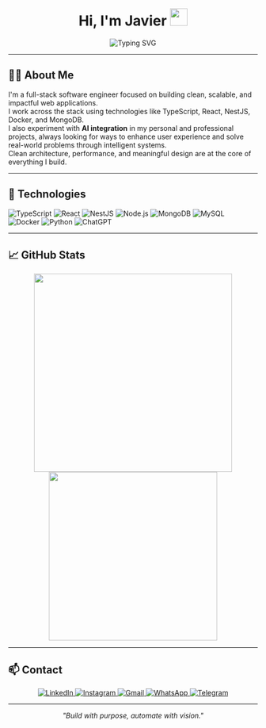 <h1 align="center">Hi, I'm Javier  <img src="https://media.giphy.com/media/hvRJCLFzcasrR4ia7z/giphy.gif" width="35"></h1>

<p align="center">
    <img src="https://readme-typing-svg.herokuapp.com?font=Fira+Code&pause=1000&color=00F747FF&center=true&width=500&lines=Software+Engineer+-+Full-Stack+Developer;TypeScript+-+React+-NestJS+-+MongoDB+-+AI" alt="Typing SVG" />
</p>

---

## 🧑‍💻 About Me

I'm a full-stack software engineer focused on building clean, scalable, and impactful web applications.  
I work across the stack using technologies like TypeScript, React, NestJS, Docker, and MongoDB.  
I also experiment with **AI integration** in my personal and professional projects, always looking for ways to enhance user experience and solve real-world problems through intelligent systems.  
Clean architecture, performance, and meaningful design are at the core of everything I build.

---

## 🚀 Technologies

![TypeScript](https://img.shields.io/badge/TypeScript-3178C6?style=for-the-badge&logo=typescript&logoColor=white)
![React](https://img.shields.io/badge/React-20232A?style=for-the-badge&logo=react&logoColor=61DAFB)
![NestJS](https://img.shields.io/badge/NestJS-E0234E?style=for-the-badge&logo=nestjs&logoColor=white)
![Node.js](https://img.shields.io/badge/Node.js-339933?style=for-the-badge&logo=node.js&logoColor=white)
![MongoDB](https://img.shields.io/badge/MongoDB-4EA94B?style=for-the-badge&logo=mongodb&logoColor=white)
![MySQL](https://img.shields.io/badge/MySQL-00758F?style=for-the-badge&logo=mysql&logoColor=white)
![Docker](https://img.shields.io/badge/Docker-2496ED?style=for-the-badge&logo=docker&logoColor=white)
![Python](https://img.shields.io/badge/Python-3776AB?style=for-the-badge&logo=python&logoColor=white)
![ChatGPT](https://img.shields.io/badge/chatGPT-74aa9c?style=for-the-badge&logo=openai&logoColor=white)

---

## 📈 GitHub Stats

<div align="center">
  <img src="https://github-readme-streak-stats.herokuapp.com/?user=Javs-Arbulu&theme=chartreuse-dark&hide_border=true" width="400" />
  <img src="https://github-readme-stats.vercel.app/api/top-langs/?username=Javs-Arbulu&layout=compact&theme=chartreuse-dark&hide_border=true&langs_count=6" width="340"/>
</div>

---

## 📫 Contact

<p align="center">
  <a href="https://www.linkedin.com/in/arbulujavs" target="_blank">
    <img alt="LinkedIn" src="https://img.shields.io/badge/LinkedIn-0A66C2?style=for-the-badge&logo=linkedin&logoColor=white" />
  </a>
  
  <a href="https://www.instagram.com/arbulujavs/" target="_blank">
    <img alt="Instagram" src="https://img.shields.io/badge/Instagram-%23E4405F.svg?style=for-the-badge&logo=Instagram&logoColor=white" />
  </a>
  
  <a href="mailto:jaarbuluc@gmail.com">
    <img alt="Gmail" src="https://img.shields.io/badge/Gmail-D14836?style=for-the-badge&logo=gmail&logoColor=white" />
  </a>
  
  <a href="https://wa.link/x7kpp9">
    <img alt="WhatsApp" src="https://img.shields.io/badge/WhatsApp-25D366?style=for-the-badge&logo=whatsapp&logoColor=white" />
  </a>
  
  <a href="https://t.me/JavsArbulu">
    <img alt="Telegram" src="https://img.shields.io/badge/Telegram-2CA5E0?style=for-the-badge&logo=telegram&logoColor=white" />
  </a>
</p>


---

<p align="center">
  <em>"Build with purpose, automate with vision."</em>
</p>
